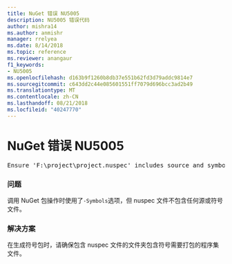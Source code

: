 ```yaml
---
title: NuGet 错误 NU5005
description: NU5005 错误代码
author: mishra14
ms.author: anmishr
manager: rrelyea
ms.date: 8/14/2018
ms.topic: reference
ms.reviewer: anangaur
f1_keywords:
- NU5005
ms.openlocfilehash: d163b9f1260b8db37e551b62fd3d79addc9814e7
ms.sourcegitcommit: c643dd2c44e085601551ff7079d696bcc3ad2b49
ms.translationtype: MT
ms.contentlocale: zh-CN
ms.lasthandoff: 08/21/2018
ms.locfileid: "40247770"
---
```

# <a name="nuget-error-nu5005"></a>NuGet 错误 NU5005
<pre>Ensure 'F:\project\project.nuspec' includes source and symbol files. For help on building symbols package, visit http://docs.nuget.org/.</pre>

### <a name="issue"></a>问题

调用 NuGet 包操作时使用了`-Symbols`选项，但 nuspec 文件不包含任何源或符号文件。


### <a name="solution"></a>解决方案

在生成符号包时，请确保包含 nuspec 文件的文件夹包含符号需要打包的程序集文件。

